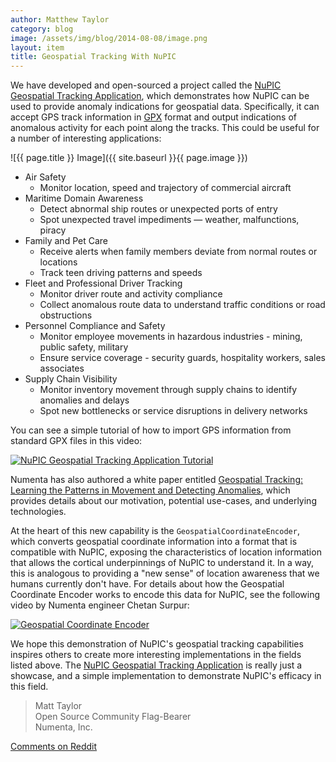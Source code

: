 ```yaml
---
author: Matthew Taylor
category: blog
image: /assets/img/blog/2014-08-08/image.png
layout: item
title: Geospatial Tracking With NuPIC
---
```


We have developed and open-sourced a project called the [NuPIC Geospatial
Tracking Application](https://github.com/numenta/nupic.geospatial), which
demonstrates how NuPIC can be used to provide anomaly indications for geospatial
data. Specifically, it can accept GPS track information in
[GPX](http://www.topografix.com/gpx.asp) format and output indications of
anomalous activity for each point along the tracks. This could be useful for a
number of interesting applications:

![{{ page.title }} Image]({{ site.baseurl }}{{ page.image }})

- <i></i> Air Safety
    - <i></i> Monitor location, speed and trajectory of commercial aircraft
- <i></i> Maritime Domain Awareness
    - <i></i> Detect abnormal ship routes or unexpected ports of entry
    - <i></i> Spot unexpected travel impediments — weather, malfunctions, piracy
- <i></i> Family and Pet Care
    - <i></i> Receive alerts when family members deviate from normal routes or locations
    - <i></i> Track teen driving patterns and speeds
- <i></i> Fleet and Professional Driver Tracking
    - <i></i> Monitor driver route and activity compliance
    - <i></i> Collect anomalous route data to understand traffic conditions or road obstructions
- <i></i> Personnel Compliance and Safety
    - <i></i> Monitor employee movements in hazardous industries - mining, public safety, military
    - <i></i> Ensure service coverage - security guards, hospitality workers, sales associates
- <i></i> Supply Chain Visibility
    - <i></i> Monitor inventory movement through supply chains to identify anomalies and delays
    - <i></i> Spot new bottlenecks or service disruptions in delivery networks

You can see a simple tutorial of how to import GPS information from standard GPX
files in this video:

[![NuPIC Geospatial Tracking Application Tutorial](http://img.youtube.com/vi/M4dD9wCQLkA/hqdefault.jpg)](http://www.youtube.com/watch?v=M4dD9wCQLkA)

Numenta has also authored a white paper entitled
[Geospatial Tracking: Learning the Patterns in Movement and Detecting Anomalies](http://numenta.com/assets/pdf/whitepapers/Geospatial%20Tracking%20White%20Paper.pdf),
which provides details about our motivation, potential use-cases, and underlying
technologies.

At the heart of this new capability is the `GeospatialCoordinateEncoder`, which
converts geospatial coordinate information into a format that is compatible with
NuPIC, exposing the characteristics of location information that allows the
cortical underpinnings of NuPIC to understand it. In a way, this is analogous to
providing a "new sense" of location awareness that we humans currently don't
have. For details about how the Geospatial Coordinate Encoder works to encode
this data for NuPIC, see the following video by Numenta engineer Chetan Surpur:

[![Geospatial Coordinate Encoder](http://img.youtube.com/vi/KxxHo-FtKRo/hqdefault.jpg)](http://www.youtube.com/watch?v=KxxHo-FtKRo)

We hope this demonstration of NuPIC's geospatial tracking capabilities inspires
others to create more interesting implementations in the fields listed above.
The [NuPIC Geospatial Tracking Application](https://github.com/numenta/nupic.geospatial)
is really just a showcase, and a simple implementation to demonstrate NuPIC's
efficacy in this field.

> Matt Taylor <br/>
> Open Source Community Flag-Bearer <br/>
> Numenta, Inc.

[Comments on Reddit](http://www.reddit.com/r/MachineLearning/comments/2dx0uc/geospatial_tracking_with_nupic/)
